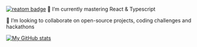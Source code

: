 [![reatom badge](https://deno.bundlejs.com/?q=@reatom/core&badge=detailed&badge-style=for-the-badge)](https://bundlejs.com/?q=@reatom/core)
🌱 I’m currently mastering React & Typescript

👯 I’m looking to collaborate on open-source projects, coding challenges and hackathons

[![My GitHub stats](https://github-readme-stats-git-masterrstaa-rickstaa.vercel.app/api?username=qweered&count_private=true&show_icons=true&theme=github_dark&custom_title=My&nbsp;Stats)](https://github.com/anuraghazra/github-readme-stats)

<!---[![Top Langs](https://github-readme-stats.vercel.app/api/top-langs/?username=qweered&theme=github_dark)](https://github.com/anuraghazra/github-readme-stats)-->

<!---![Codewars badge](https://www.codewars.com/users/qweered/badges/large)

<!---[![My Spotify profile](https://spotify-github-profile.vercel.app/api/view?uid=ewuye521iupoomzqilj0ok44n&cover_image=true&theme=default&bar_color=53b14f&bar_color_cover=true)](https://spotify-github-profile.vercel.app/api/view?uid=ewuye521iupoomzqilj0ok44n&redirect=true)-->


